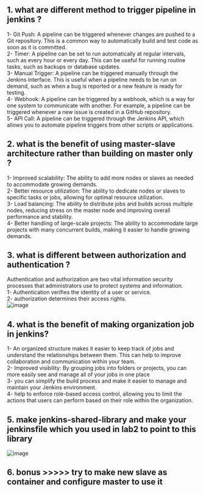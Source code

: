 ## 1. what are different method to trigger pipeline in jenkins ? 
  1- Git Push: A pipeline can be triggered whenever changes are pushed to a Git repository. This is a common way to automatically build and test code as soon as it is committed.   <br>
  2- Timer: A pipeline can be set to run automatically at regular intervals, such as every hour or every day. This can be useful for running routine tasks, such as backups or database updates.   
  3- Manual Trigger: A pipeline can be triggered manually through the Jenkins interface. This is useful when a pipeline needs to be run on demand, such as when a bug is reported or a new feature is ready for testing.   
  4- Webhook: A pipeline can be triggered by a webhook, which is a way for one system to communicate with another. For example, a pipeline can be triggered whenever a new issue is created in a GitHub repository.   
  5- API Call: A pipeline can be triggered through the Jenkins API, which allows you to automate pipeline triggers from other scripts or applications.
## 2. what is the benefit of using master-slave architecture rather than building on master only ?
  1- Improved scalability: The ability to add more nodes or slaves as needed to accommodate growing demands. <br>
  2- Better resource utilization: The ability to dedicate nodes or slaves to specific tasks or jobs, allowing for optimal resource utilization. <br>
  3- Load balancing: The ability to distribute jobs and builds across multiple nodes, reducing stress on the master node and improving overall performance and stability. <br>
  4- Better handling of large-scale projects: The ability to accommodate large projects with many concurrent builds, making it easier to handle growing demands. <br>

## 3. what is different between authorization and authentication ? 
  Authentication and authorization are two vital information security processes that administrators use to protect systems and information.  <br>
  1- Authentication verifies the identity of a user or service. <br>
  2- authorization determines their access rights. <br>
   ![image](https://user-images.githubusercontent.com/28235504/218261406-40aa346b-540f-4cc5-bde8-ab32cc5f3a5b.png)

## 4. what is the benefit of making organization job in jenkins?
  1-  An organized structure makes it easier to keep track of jobs and understand the relationships between them. This can help to improve collaboration and communication within your team. <br>
  2- Improved visibility: By grouping jobs into folders or projects, you can more easily see and manage all of your jobs in one place <br>
  3- you can simplify the build process and make it easier to manage and maintain your Jenkins environment. <br>
  4- help to enforce role-based access control, allowing you to limit the actions that users can perform based on their role within the organization. <br>
  
## 5. make jenkins-shared-library and make your jenkinsfile which you used in lab2 to point to this library 
![image](https://user-images.githubusercontent.com/28235504/218287055-0b3b9174-fb8f-4745-82d6-ec488b664fae.png)

## 6. bonus >>>>> try to make new slave as container and configure master to use it 

